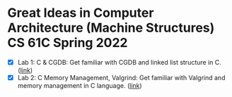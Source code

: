 # Great Ideas in Computer Architecture (Machine Structures) CS 61C Spring 2022

- [x] Lab 1: C & CGDB: Get familiar with CGDB and linked list structure in C. ([link](https://inst.eecs.berkeley.edu/~cs61c/sp22/labs/lab01/#exercise-4-optional))
- [x] Lab 2: C Memory Management, Valgrind: Get familiar with Valgrind and memory management in C language. ([link](https://inst.eecs.berkeley.edu/~cs61c/sp22/labs/lab02/))
